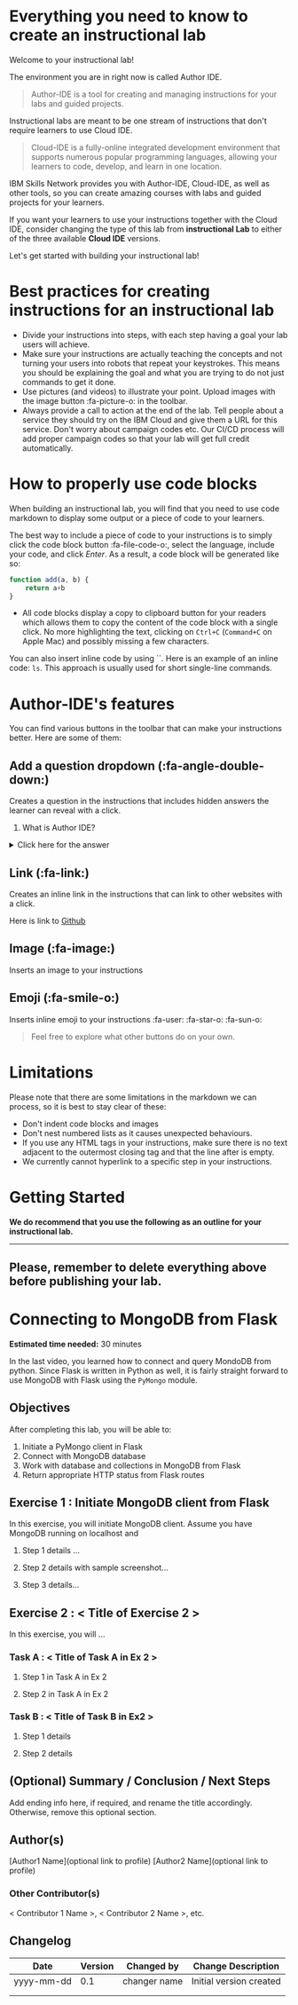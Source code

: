 # Everything you need to know to create an instructional lab

Welcome to your instructional lab!

The environment you are in right now is called Author IDE.
> Author-IDE is a tool for creating and managing instructions for your labs and guided projects.

Instructional labs are meant to be one stream of instructions that don't require learners to use Cloud IDE.

> Cloud-IDE is a fully-online integrated development environment that supports numerous popular programming languages, allowing your learners to code, develop, and learn in one location.

IBM Skills Network provides you with Author-IDE, Cloud-IDE, as well as other tools, so you can create amazing courses with labs and guided projects for your learners.

If you want your learners to use your instructions together with the Cloud IDE, consider changing the type of this lab from **instructional Lab** to either of the three available **Cloud IDE** versions.

Let's get started with building your instructional lab!

# Best practices for creating instructions for an instructional lab

* Divide your instructions into steps, with each step having a goal your lab users will achieve.
* Make sure your instructions are actually teaching the concepts and not turning your users into robots that repeat your keystrokes. This means you should be explaining the goal and what you are trying to do not just commands to get it done.
* Use pictures (and videos) to illustrate your point. Upload images with the image button :fa-picture-o: in the toolbar.
* Always provide a call to action at the end of the lab. Tell people about a service they should try on the IBM Cloud and give them a URL for this service. Don't worry about campaign codes etc. Our CI/CD process will add proper campaign codes so that your lab will get full credit automatically.

# How to properly use code blocks

When building an instructional lab, you will find that you need to use code markdown to display some output or a piece of code to your learners.

The best way to include a piece of code to your instructions is to simply click the code block button :fa-file-code-o:, select the language, include your code, and click *Enter*. As a result, a code block will be generated like so:

```javascript
function add(a, b) {
	return a+b
}
```

- All code blocks display a copy to clipboard button for your readers which allows them to copy the content of the code block with a single click. No more highlighting the text, clicking on `Ctrl+C` (`Command+C` on Apple Mac) and possibly missing a few characters.

You can also insert inline code by using \`\`. Here is an example of an inline code: `ls`. This approach is usually used for short single-line commands.

# Author-IDE's features

You can find various buttons in the toolbar that can make your instructions better. Here are some of them:

## **Add a question dropdown** (:fa-angle-double-down:)
Creates a question in the instructions that includes hidden answers the learner can reveal with a click.

1. What is Author IDE?

<details>
	<summary>Click here for the answer</summary>
	Author-IDE is a tool for creating and managing instructions for your labs and guided projects.
</details>

## **Link** (:fa-link:)
Creates an inline link in the instructions that can link to other websites with a click.

Here is link to [Github](http://github.com "GitHub")

## **Image** (:fa-image:)
Inserts an image to your instructions

## **Emoji** (:fa-smile-o:)
Inserts inline emoji to your instructions :fa-user: :fa-star-o: :fa-sun-o:

> Feel free to explore what other buttons do on your own.

# Limitations

Please note that there are some limitations in the markdown we can process, so it is best to stay clear of these:

* Don't indent code blocks and images
* Don't nest numbered lists as it causes unexpected behaviours.
* If you use any HTML tags in your instructions, make sure there is no text adjacent to the outermost closing tag and that the line after is empty.
* We currently cannot hyperlink to a specific step in your instructions.

# Getting Started

**We do recommend that you use the following as an outline for your instructional lab.**

---
Please, remember to delete everything above before publishing your lab.
---

# Connecting to MongoDB from Flask
**Estimated time needed:** 30 minutes

In the last video, you learned how to connect and query MondoDB from python. Since Flask is written in Python as well, it is fairly straight forward to use MongoDB with Flask using the `PyMongo` module.

## Objectives
After completing this lab, you will be able to:
1. Initiate a PyMongo client in Flask
1. Connect with MongoDB database
1. Work with database and collections in MongoDB from Flask
1. Return appropriate HTTP status from Flask routes


## Exercise 1 : Initiate MongoDB client from Flask
In this exercise, you will initiate MongoDB client. Assume you have MongoDB running on localhost and

1. Step 1 details ...

1. Step 2 details with sample screenshot...

1. Step 3 details...

## Exercise 2 : < Title of Exercise 2 >
In this exercise, you will ...

### Task A : < Title of Task A in Ex 2 >

1. Step 1 in Task A in Ex 2

1. Step 2 in Task A in Ex 2

### Task B : < Title of Task B in Ex2 >

1. Step 1 details


1. Step 2 details


## (Optional) Summary / Conclusion / Next Steps
Add ending info here, if required, and rename the title accordingly. Otherwise, remove this optional section.

## Author(s)
[Author1 Name](optional link to profile) 
[Author2 Name](optional link to profile) 

### Other Contributor(s) 
< Contributor 1 Name >, < Contributor 2 Name >, etc.

## Changelog
| Date | Version | Changed by | Change Description |
|------|--------|--------|---------|
| yyyy-mm-dd | 0.1 | changer name | Initial version created |
|   |   |   |   |
|   |   |   |   |
